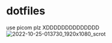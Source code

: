# dotfiles
use picom plz
 XDDDDDDDDDDDDDD
![2022-10-25-013730_1920x1080_scrot](https://user-images.githubusercontent.com/81658277/197643092-f2034833-0e5b-484c-a7ac-763a5e937fd5.png)
